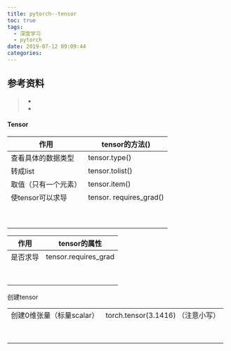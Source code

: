 ```yaml
---
title: pytorch--tensor
toc: true
tags:
  - 深度学习
  - pytorch
date: 2019-07-12 09:09:44
categories:
---
```






## 参考资料
> - []()
> - []()


#### Tensor

| 作用          | tensor的方法()             |
| ----------- | ----------------------- |
| 查看具体的数据类型   | tensor.type()           |
| 转成list      | tensor.tolist()         |
| 取值（只有一个元素）  | tensor.item()           |
| 使tensor可以求导 | tensor. requires_grad() |
|             |                         |
|             |                         |
|             |                         |
|             |                         |
|             |                         |
|             |                         |
|             |                         |
|             |                         |
|             |                         |

| 作用   | tensor的属性            |
| ---- | -------------------- |
| 是否求导 | tensor.requires_grad |
|      |                      |
|      |                      |
|      |                      |
|      |                      |
|      |                      |
|      |                      |
|      |                      |
|      |                      |

创建tensor

|                  |                             |
| ---------------- | --------------------------- |
| 创建0维张量（标量scalar） | torch.tensor(3.1416) （注意小写） |
|                  |                             |
|                  |                             |
|                  |                             |
|                  |                             |
|                  |                             |
|                  |                             |
|                  |                             |
|                  |                             |

